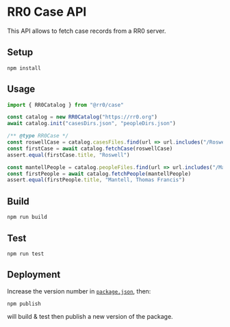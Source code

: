 # RR0 Case API

This API allows to fetch case records from a RR0 server.

## Setup

```shell
npm install
```

## Usage

```js
import { RR0Catalog } from "@rr0/case"

const catalog = new RR0Catalog("https://rr0.org")
await catalog.init("casesDirs.json", "peopleDirs.json")

/** @type RR0Case */
const roswellCase = catalog.casesFiles.find(url => url.includes("/Roswell/"))
const firstCase = await catalog.fetchCase(roswellCase)
assert.equal(firstCase.title, "Roswell")

const mantellPeople = catalog.peopleFiles.find(url => url.includes("/MantellThomas/"))
const firstPeople = await catalog.fetchPeople(mantellPeople)
assert.equal(firstPeople.title, "Mantell, Thomas Francis")
```

## Build

```shell
npm run build
```

## Test

```shell
npm run test
```

## Deployment

Increase the version number in [`package.json`](package.json), then:

```shell
npm publish
```

will build & test then publish a new version of the package.
